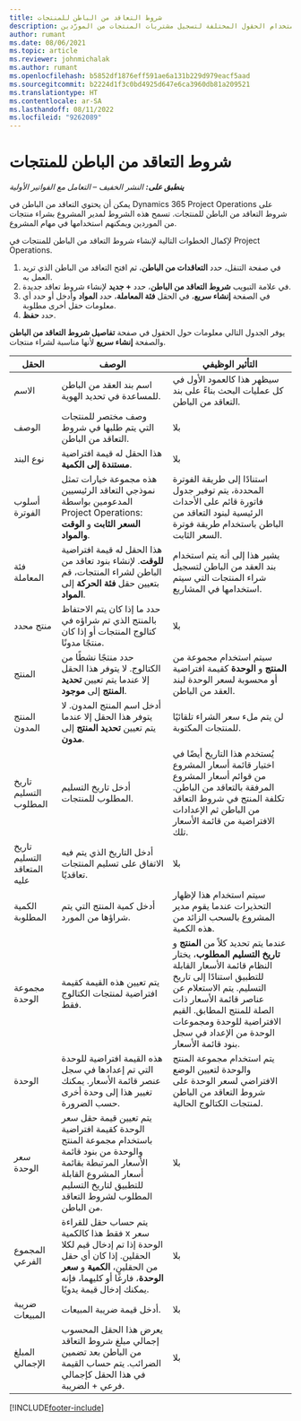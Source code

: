 ```yaml
---
title: شروط التعاقد من الباطن للمنتجات
description: يشرح هذا المقال كيفية تسجيل بنود العقد من الباطن للمنتجات واستخدام الحقول المختلفة لتسجيل مشتريات المنتجات من المورّدين.
author: rumant
ms.date: 08/06/2021
ms.topic: article
ms.reviewer: johnmichalak
ms.author: rumant
ms.openlocfilehash: b5852df1876eff591ae6a131b229d979eacf5aad
ms.sourcegitcommit: b2224d1f3c0bd4925d647e6ca3960db81a209521
ms.translationtype: HT
ms.contentlocale: ar-SA
ms.lasthandoff: 08/11/2022
ms.locfileid: "9262089"
---
```

# <a name="subcontract-lines-for-products"></a>شروط التعاقد من الباطن للمنتجات

_**ينطبق على:** النشر الخفيف – التعامل مع الفواتير الأولية_

يمكن أن يحتوي التعاقد من الباطن في Dynamics 365 Project Operations على شروط التعاقد من الباطن للمنتجات. تسمح هذه الشروط لمدير المشروع بشراء منتجات من الموردين ويمكنهم استخدامها في مهام المشروع.

لإكمال الخطوات التالية لإنشاء شروط التعاقد من الباطن للمنتجات في Project Operations.

1. في صفحة التنقل، حدد **التعاقدات من الباطن**، ثم افتح التعاقد من الباطن الذي تريد العمل به. 
2. في علامة التبويب **شروط التعاقد من الباطن**، حدد **+ جديد** لإنشاء شروط تعاقد جديدة.
3. في الصفحة **إنشاء سريع**، في الحقل **فئة المعاملة**، حدد **المواد** وأدخل أو حدد أي معلومات حقل أخرى مطلوبة. 
4. حدد **حفظ**.

يوفر الجدول التالي معلومات حول الحقول في صفحة **تفاصيل شروط التعاقد من الباطن** والصفحة **إنشاء سريع** لأنها مناسبة لشراء منتجات.

| الحقل | الوصف  | التأثير الوظيفي|
| ----- | ----------- | ----------- |
| الاسم  | اسم بند العقد من الباطن للمساعدة في تحديد الهوية. |سيظهر هذا كالعمود الأول في كل عمليات البحث بناءً على بند التعاقد من الباطن.
| الوصف  | وصف مختصر للمنتجات التي يتم طلبها في شروط التعاقد من الباطن. | ‏‫بلا |
| نوع البند | هذا الحقل له قيمة افتراضية **مستندة إلى الكمية**. |‏‫بلا |
| أسلوب الفوترة | هذه مجموعة خيارات تمثل نموذجي التعاقد الرئيسيين المدعومين بواسطة Project Operations: **السعر الثابت** و **الوقت والمواد**. | استنادًا إلى طريقة الفوترة المحددة، يتم توفير جدول فاتورة قائم على الأحداث الرئيسية لبنود التعاقد من الباطن باستخدام طريقة فوترة السعر الثابت. |
| فئة المعاملة |هذا الحقل له قيمة افتراضية **للوقت**. لإنشاء بنود تعاقد من الباطن لشراء المنتجات، قم بتعيين  حقل **فئة الحركة** إلى **المواد**.  | يشير هذا إلى أنه يتم استخدام بند العقد من الباطن لتسجيل شراء المنتجات التي سيتم استخدامها في المشاريع. |
| منتج محدد | حدد ما إذا كان يتم الاحتفاظ بالمنتج الذي تم شراؤه في كتالوج المنتجات أو إذا كان منتجًا مدونًا. |‏‫بلا |
| المنتج  | حدد منتجًا نشطًا من الكتالوج. لا يتوفر هذا الحقل إلا عندما يتم تعيين **تحديد المنتج** إلى **موجود**. |سيتم استخدام مجموعة من **المنتج** و **الوحدة** كقيمة افتراضية أو محسوبة لسعر الوحدة لبند العقد من الباطن.
| المنتج المدون | أدخل اسم المنتج المدون. لا يتوفر هذا الحقل إلا عندما يتم تعيين **تحديد المنتج** إلى **مدون**.  |لن يتم ملء سعر الشراء تلقائيًا للمنتجات المكتوبة.|
| تاريخ التسليم المطلوب | أدخل تاريخ التسليم المطلوب للمنتجات.| يُستخدم هذا التاريخ أيضًا في اختيار قائمة أسعار المشروع من قوائم أسعار المشروع المرفقة بالتعاقد من الباطن. تكلفة المنتج في شروط التعاقد من الباطن ثم الإعدادات الافتراضية من قائمة الأسعار تلك. |
| تاريخ التسليم المتعاقد عليه | أدخل التاريخ الذي يتم فيه الاتفاق على تسليم المنتجات تعاقديًا.  |‏‫بلا|
| الكمية المطلوبة | أدخل كمية المنتج التي يتم شراؤها من المورد.| سيتم استخدام هذا لإظهار التحذيرات عندما يقوم مدير المشروع بالسحب الزائد من هذه الكمية.|
| ‏‫مجموعة الوحدة‬ | يتم تعيين هذه القيمة كقيمة افتراضية لمنتجات الكتالوج فقط. |عندما يتم تحديد كلاً من **المنتج** و **تاريخ التسليم المطلوب**، يختار النظام قائمة الأسعار القابلة للتطبيق استنادًا إلى تاريخ التسليم. يتم الاستعلام عن عناصر قائمة الأسعار ذات الصلة للمنتج المطابق. القيم الافتراضية للوحدة ومجموعات الوحدة من الإعداد في سجل بنود قائمة الأسعار. |
| الوحدة | هذه القيمة افتراضية للوحدة التي تم إعدادها في سجل عنصر قائمة الأسعار. يمكنك تغيير هذا إلى وحدة أخرى حسب الضرورة.| يتم استخدام مجموعة المنتج والوحدة لتعيين الوضع الافتراضي لسعر الوحدة على شروط التعاقد من الباطن لمنتجات الكتالوج الحالية. |
| سعر الوحدة | يتم تعيين قيمة حقل سعر الوحدة كقيمة افتراضية باستخدام مجموعة المنتج والوحدة من بنود قائمة الأسعار المرتبطة بقائمة أسعار المشروع القابلة للتطبيق لتاريخ التسليم المطلوب لشروط التعاقد من الباطن.  |‏‫بلا |
| المجموع الفرعي | يتم حساب حقل للقراءة فقط هذا كالكمية x سعر الوحدة إذا تم إدخال قيم لكلا الحقلين. إذا كان أي حقل من الحقلين، **الكمية** و **سعر الوحدة**، فارغًا أو كليهما، فإنه يمكنك إدخال قيمة يدويًا.  |‏‫بلا |
| ضريبة المبيعات | أدخل قيمة ضريبة المبيعات. |‏‫بلا |
| ‏‫المبلغ الإجمالي | يعرض هذا الحقل المحسوب إجمالي مبلغ شروط التعاقد من الباطن بعد تضمين الضرائب. يتم حساب القيمة في هذا الحقل كإجمالي فرعي + الضريبة. |‏‫بلا |


[!INCLUDE[footer-include](../../includes/footer-banner.md)]
